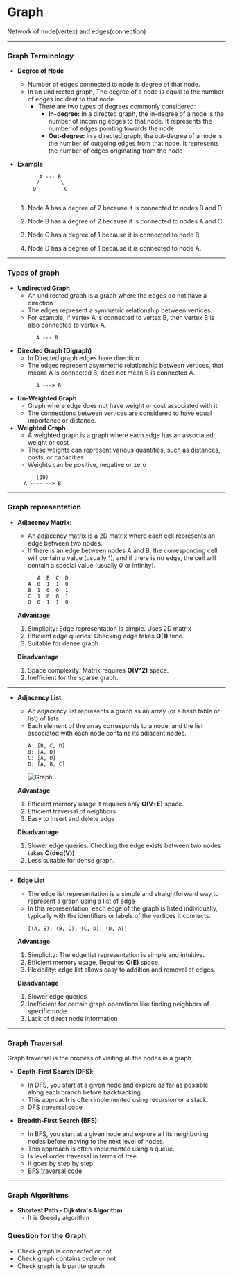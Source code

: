 # Graph
Network of node(vertex) and edges(connection)


---

### Graph Terminology
- **Degree of Node**
  - Number of edges connected to node is degree of that node.
  - In an undirected graph, The degree of a node is equal to the number of edges incident to that node.
    - There are two types of degrees commonly considered:
      - **In-degree:** In a directed graph, the in-degree of a node is the number of incoming edges to that node. It represents the number of edges pointing towards the node. 
      - **Out-degree:** In a directed graph, the out-degree of a node is the number of outgoing edges from that node. It represents the number of edges originating from the node
        
- **Example**
  ```agsl
         A --- B
        /       \
       D         C
        
    ```
  1. Node A has a degree of 2 because it is connected to nodes B and D.
      
  2. Node B has a degree of 2 because it is connected to nodes A and C.
    
  3. Node C has a degree of 1 because it is connected to node B.
      
  4. Node D has a degree of 1 because it is connected to node A.
      

---
### Types of graph
- **Undirected Graph**
  - An undirected graph is a graph where the edges do not have a direction
  - The edges represent a symmetric relationship between vertices. 
  - For example, if vertex A is connected to vertex B, then vertex B is also connected to vertex A.
  ```agsl
        A --- B
  ```
- **Directed Graph (Digraph)**
  - In Directed graph edges have direction
  - The edges represent asymmetric relationship between vertices, that means A is connected B, does not mean B is connected A.
  ```agsl
        A ---> B
  ```
- **Un-Weighted Graph**
  - Graph where edge does not have weight or cost associated with it
  - The connections between vertices are considered to have equal importance or distance.
- **Weighted Graph**
  - A weighted graph is a graph where each edge has an associated weight or cost
  - These weights can represent various quantities, such as distances, costs, or capacities
  - Weights can be positive, negative or zero
  ```agsl
        (10)
    A -------> B
  ```
---

### Graph representation
- **Adjacency Matrix**:
  - An adjacency matrix is a 2D matrix where each cell represents an edge between two nodes.
  - If there is an edge between nodes A and B, the corresponding cell will contain a value (usually 1), and if there is no edge, the cell will contain a special value (usually 0 or infinity).
    ```agsl
       A  B  C  D
    A  0  1  1  0
    B  1  0  0  1
    C  1  0  0  1
    D  0  1  1  0
    ```
  **Advantage** 
  1. Simplicity: Edge representation is simple. Uses 2D matrix
  2. Efficient edge queries: Checking edge takes **O(1)** time.
  3. Suitable for dense graph
 
  **Disadvantage**
  1. Space complexity: Matrix requires **O(V^2)** space.
  2. Inefficient for the sparse graph.

---

- **Adjacency List**:
  - An adjacency list represents a graph as an array (or a hash table or list) of lists
  - Each element of the array corresponds to a node, and the list associated with each node contains its adjacent nodes.
    ```agsl
    A: [B, C, D]
    B: [A, D]
    C: [A, D]
    D: [A, B, C]
    ```
    ![Graph](https://www.plantuml.com/plantuml/dpng/SoWkIImgAStDuIejJarEB4vLS8IpdE0iPpZBXSjHGLSNA0McdC4KKD0PGZb1A8VKl1IWaG00)
  
  **Advantage**
  1. Efficient memory usage it requires only **O(V+E)** space.
  2. Efficient traversal of neighbors 
  3. Easy to insert and delete edge

  **Disadvantage**
  1. Slower edge queries. Checking the edge exists between two nodes takes **O(deg(V))**
  2. Less suitable for dense graph.


---

- **Edge List**
  - The edge list representation is a simple and straightforward way to represent a graph using a list of edge
  -  In this representation, each edge of the graph is listed individually, typically with the identifiers or labels of the vertices it connects.
      ```agsl
      [(A, B), (B, C), (C, D), (D, A)]
      ```
  **Advantage**
  1. Simplicity: The edge list representation is simple and intuitive.
  2. Efficient memory usage, Requires **O(E)** space.
  3. Flexibility: edge list allows easy to addition and removal of edges.

  **Disadvantage**
  1. Slower edge queries
  2. Inefficient for certain graph operations like finding neighbors of specific node
  3. Lack of direct node information
---

### Graph Traversal
Graph traversal is the process of visiting all the nodes in a graph.
- **Depth-First Search (DFS)**: 
  - In DFS, you start at a given node and explore as far as possible along each branch before backtracking. 
  - This approach is often implemented using recursion or a stack.
  - [DFS traversal code](DfsTraversal.kt)

- **Breadth-First Search (BFS)**: 
  - In BFS, you start at a given node and explore all its neighboring nodes before moving to the next level of nodes. 
  - This approach is often implemented using a queue.
  - Is level order traversal in terms of tree
  - It goes by step by step
  - [BFS traversal code](BfsTraversal.kt)


---

### Graph Algorithms
- **Shortest Path - Dijkstra's Algorithm**
  - It is Greedy algorithm


### Question for the Graph
- Check graph is connected or not
- Check graph contains cycle or not
- Check graph is bipartite graph